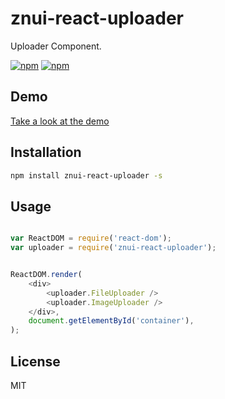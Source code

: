 # znui-react-uploader
Uploader Component.


[![npm](https://img.shields.io/npm/v/znui-react-uploader.svg)](https://www.npmjs.com/package/znui-react-uploader)
[![npm](https://img.shields.io/npm/dm/znui-react-uploader.svg)](https://www.npmjs.com/package/znui-react-uploader)

## Demo

[Take a look at the demo](https://znui.github.io/znui-react-uploader/example/www/index.html)

## Installation

```bash
npm install znui-react-uploader -s
```

## Usage

```javascript

var ReactDOM = require('react-dom');
var uploader = require('znui-react-uploader');


ReactDOM.render(
    <div>
        <uploader.FileUploader />
        <uploader.ImageUploader />
    </div>,
    document.getElementById('container'),
);

```

## License

MIT